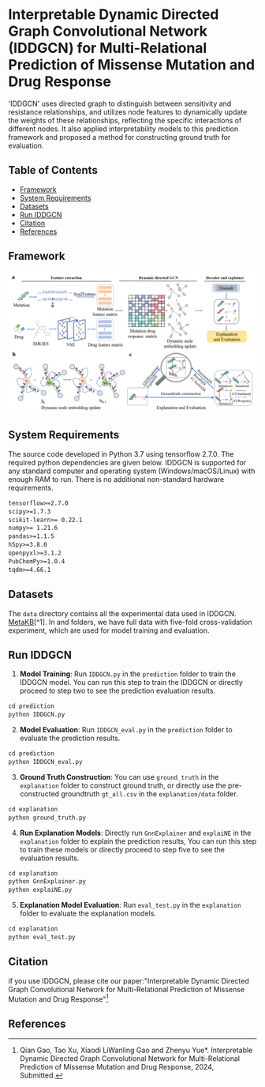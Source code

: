 # Interpretable Dynamic Directed Graph Convolutional Network (IDDGCN) for Multi-Relational Prediction of Missense Mutation and Drug Response

'IDDGCN' uses directed graph to distinguish between sensitivity and resistance relationships, and utilizes node features to dynamically update the weights of these relationships, reflecting the specific interactions of different nodes. It also applied interpretability models to this prediction framework and proposed a method for constructing ground truth for evaluation. 

## Table of Contents
- [Framework](#framework)
- [System Requirements](#system-requirements)
- [Datasets](#datasets)
- [Run IDDGCN](#run-iddgcn)
- [Citation](#Citation)
- [References](#References)

## Framework
![Framework](image/IDDGCN.png)

## System Requirements
The source code developed in Python 3.7 using tensorflow  2.7.0. The required python dependencies are given below. IDDGCN is supported for any standard computer and operating system (Windows/macOS/Linux) with enough RAM to run. There is no additional non-standard hardware requirements.
```markdown
tensorflow>=2.7.0
scipy>=1.7.3
scikit-learn>= 0.22.1
numpy>= 1.21.6
pandas>=1.1.5
h5py>=3.8.0
openpyxl>=3.1.2
PubChemPy>=1.0.4
tqdm>=4.66.1
```

## Datasets
The `data` directory contains all the experimental data used in IDDGCN. [MetaKB](https://search.cancervariants.org/#*)[^1].
In and folders, we have full data with five-fold cross-validation experiment, which are used for model training and evaluation.

## Run IDDGCN

1. **Model Training**: Run `IDDGCN.py` in the `prediction` folder to train the IDDGCN model. You can run this step to train the IDDGCN or directly proceed to step two to see the prediction evaluation results.
```markdown
cd prediction
python IDDGCN.py
```
2. **Model Evaluation**: Run `IDDGCN_eval.py` in the `prediction` folder to evaluate the prediction results.
```markdown
cd prediction
python IDDGCN_eval.py
```
3. **Ground Truth Construction**: You can use `ground_truth` in the `explanation` folder to construct ground truth, or directly use the pre-constructed groundtruth `gt_all.csv` in the `explanation/data` folder.
```markdown
cd explanation
python ground_truth.py
```
4. **Run Explanation Models**: Directly run `GnnExplainer` and `explaiNE` in the `explanation` folder to explain the prediction results, You can run this step to train these models or directly proceed to step five to see the evaluation results.
```markdown
cd explanation
python GnnExplainer.py
python explaiNE.py
```
5. **Explanation Model Evaluation**: Run `eval_test.py` in the `explanation` folder to evaluate the explanation models.  
```markdown
cd explanation
python eval_test.py
```
## Citation
if you use IDDGCN, please cite our paper:"Interpretable Dynamic Directed Graph Convolutional Network for Multi-Relational Prediction of Missense Mutation and Drug Response"[^2]
## References
[^1]:Wagner A H, Walsh B, Mayfield G, et al. A harmonized meta-knowledgebase of clinical interpretations of somatic genomic variants in cancer[J]. Nature genetics, 2020, 52(4): 448-457.
[^2]:Qian Gao, Tao Xu, Xiaodi LiWanling Gao and Zhenyu Yue*. Interpretable Dynamic Directed Graph Convolutional Network for Multi-Relational Prediction of Missense Mutation and Drug Response, 2024, Submitted.
